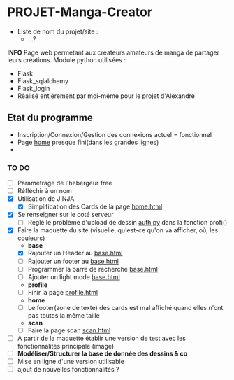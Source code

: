 # PROJET-Manga-Creator

- Liste de nom du projet/site :
  - ...?

**INFO**
Page web permetant aux créateurs amateurs de manga de partager leurs créations.
Module python utilisées :

- Flask
- Flask_sqlalchemy
- Flask_login
- Réalisé entièrement par moi-même pour le projet d'Alexandre

## Etat du programme

- Inscription/Connexion/Gestion des connexions actuel = fonctionnel
- Page [home](https://github.com/Kyosse/Projet-H/blob/main/website/templates/home.html) presque fini(dans les grandes lignes)
-

### TO DO

- [ ] Parametrage de l'hebergeur free
- [ ] Réfléchir à un nom
- [x] Utilisation de JINJA
  - [x] Simplification des Cards de la page [home.html](https://github.com/Kyosse/Projet-H/blob/main/website/templates/home.html)
- [x] Se renseigner sur le coté serveur
  - [ ] Réglé le problème d'upload de dessin [auth.py](https://github.com/Kyosse/Projet-H/tree/main/website/auth.py) dans la fonction profi()
- [x] Faire la maquette du site (visuelle, qu'est-ce qu'on va afficher, où, les couleurs)
  - **base**
  - [x] Rajouter un Header au [base.html](https://github.com/Kyosse/Projet-H/blob/main/website/templates/base.html)
  - [ ] Rajouter un footer au [base.html](https://github.com/Kyosse/Projet-H/blob/main/website/templates/base.html)
  - [ ] Programmer la barre de recherche [base.html](https://github.com/Kyosse/Projet-H/blob/main/website/templates/base.html)
  - [ ] Ajouter un light mode [base.html](https://github.com/Kyosse/Projet-H/blob/main/website/templates/base.html)
  - **profile**
  - [ ] Finir la page [profile.html](https://github.com/Kyosse/Projet-H/blob/main/website/templates/profile.html)
  - **home**
  - [ ] Le footer(zone de texte) des cards est mal affiché quand elles n'ont pas toutes la même taille
  - **scan**
  - [ ] Faire la page scan [scan.html](https://github.com/Kyosse/Projet-H/tree/main/website/scan.html)
- [ ] A partir de la maquette établir une version de test avec les fonctionnalités principale (image)
- [ ] **Modéliser/Structurer la base de donnée des dessins & co**
- [ ] Mise en ligne d'une version utilisable
- [ ] ajout de nouvelles fonctionnalités ?
